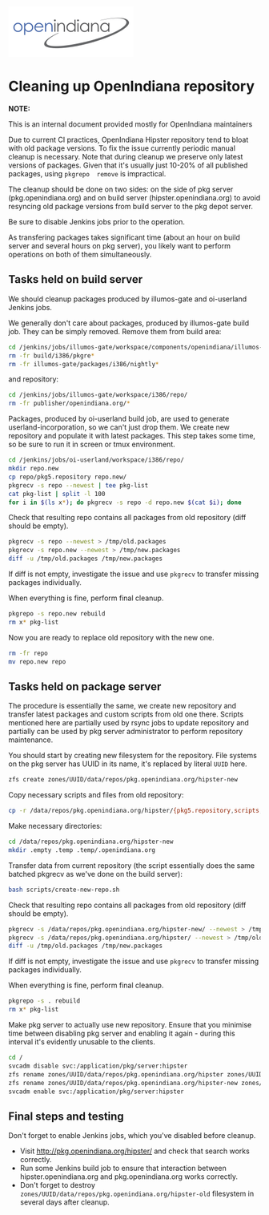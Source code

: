 <!--

The contents of this Documentation are subject to the Public Documentation License Version 1.01
(the "License"); you may only use this Documentation if you comply with the terms of this License.
A copy of the License is available at http://illumos.org/license/PDL.

The Original Documentation is _________________.

The Initial Writer of the Original Documentation is Alexander Pyhalov Copyright (C) 2020
All Rights Reserved.

-->

<img src = "../../Openindiana.png">

# Cleaning up OpenIndiana repository

<i class="fa fa-info-circle fa-lg" aria-hidden="true"></i> **NOTE:**
<div class="well">
This is an internal document provided mostly for OpenIndiana maintainers
</div>

Due to current CI practices, OpenIndiana Hipster repository tend to bloat with old package versions.
To fix the issue currently periodic manual cleanup is necessary.
Note that during cleanup we preserve only latest versions of packages.
Given that it's usually just 10-20% of all published packages, using `pkgrepo  remove` is impractical.

The cleanup should be done on two sides: on the side of pkg server (pkg.openindiana.org) and on build server (hipster.openindiana.org) to avoid resyncing old package versions from build server to the pkg depot server.

Be sure to disable Jenkins jobs prior to the operation.

As transfering packages takes significant time (about an hour on build server and several hours on pkg server), you likely want to perform operations on both of them simultaneously.

## Tasks held on build server

We should cleanup packages produced by illumos-gate and oi-userland Jenkins jobs.

We generally don't care about packages, produced by illumos-gate build job.
They can be simply removed.
Remove them from build area:

```bash
cd /jenkins/jobs/illumos-gate/workspace/components/openindiana/illumos-gate/
rm -fr build/i386/pkgre*
rm -fr illumos-gate/packages/i386/nightly*
```

and repository:

```bash
cd /jenkins/jobs/illumos-gate/workspace/i386/repo/
rm -fr publisher/openindiana.org/*
```

Packages, produced by oi-userland build job, are used to generate userland-incorporation, so we can't just drop them.
We create new repository and populate it with latest packages.
This step takes some time, so be sure to run it in screen or tmux environment.

```bash
cd /jenkins/jobs/oi-userland/workspace/i386/repo/
mkdir repo.new
cp repo/pkg5.repository repo.new/
pkgrecv -s repo --newest | tee pkg-list
cat pkg-list | split -l 100
for i in $(ls x*); do pkgrecv -s repo -d repo.new $(cat $i); done
```

Check that resulting repo contains all packages from old repository (diff should be empty).

```bash
pkgrecv -s repo --newest > /tmp/old.packages
pkgrecv -s repo.new --newest > /tmp/new.packages
diff -u /tmp/old.packages /tmp/new.packages
```

If diff is not empty, investigate the issue and use `pkgrecv` to transfer missing packages individually.

When everything is fine, perform final cleanup.

```bash
pkgrepo -s repo.new rebuild
rm x* pkg-list
```

Now you are ready to replace old repository with the new one.

```bash
rm -fr repo
mv repo.new repo
```

## Tasks held on package server

The procedure is essentially the same, we create new repository and transfer latest packages and custom scripts from old one there.
Scripts mentioned here are partially used by rsync jobs to update repository and partially can be used by pkg server administrator to perform repository maintenance.

You should start by creating new filesystem for the repository.
File systems on the pkg server has UUID in its name, it's replaced by literal `UUID` here.

```bash
zfs create zones/UUID/data/repos/pkg.openindiana.org/hipster-new
```

Copy necessary scripts and files from old repository:

```bash
cp -r /data/repos/pkg.openindiana.org/hipster/{pkg5.repository,scripts,add-content.sh} /data/repos/pkg.openindiana.org/hipster-new/
```

Make necessary directories:

```bash
cd /data/repos/pkg.openindiana.org/hipster-new
mkdir .empty .temp .temp/.openindiana.org
```

Transfer data from current repository (the script essentially does the same batched pkgrecv as we've done on the build server):

```bash
bash scripts/create-new-repo.sh
```

Check that resulting repo contains all packages from old repository (diff should be empty).

```bash
pkgrecv -s /data/repos/pkg.openindiana.org/hipster-new/ --newest > /tmp/new.packages
pkgrecv -s /data/repos/pkg.openindiana.org/hipster/ --newest > /tmp/old.packages
diff -u /tmp/old.packages /tmp/new.packages
```

If diff is not empty, investigate the issue and use `pkgrecv` to transfer missing packages individually.

When everything is fine, perform final cleanup.

```bash
pkgrepo -s . rebuild
rm x* pkg-list
```

Make pkg server to actually use new repository.
Ensure that you minimise time between disabling pkg server and enabling it again - during this interval it's evidently unusable to the clients.

```bash
cd /
svcadm disable svc:/application/pkg/server:hipster
zfs rename zones/UUID/data/repos/pkg.openindiana.org/hipster zones/UUID/data/repos/pkg.openindiana.org/hipster-old
zfs rename zones/UUID/data/repos/pkg.openindiana.org/hipster-new zones/UUID/data/repos/pkg.openindiana.org/hipster
svcadm enable svc:/application/pkg/server:hipster
```

## Final steps and testing

Don't forget to enable Jenkins jobs, which you've disabled before cleanup.

* Visit <http://pkg.openindiana.org/hipster/> and check that search works correctly.
* Run some Jenkins build job to ensure that interaction between hipster.openindiana.org and pkg.openindiana.org works correctly.
* Don't forget to destroy `zones/UUID/data/repos/pkg.openindiana.org/hipster-old` filesystem in several days after cleanup.
